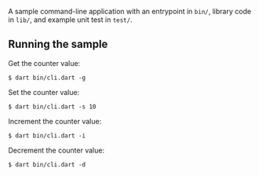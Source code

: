 A sample command-line application with an entrypoint in `bin/`, library code
in `lib/`, and example unit test in `test/`.

## Running the sample

Get the counter value:

```
$ dart bin/cli.dart -g
```

Set the counter value:

```
$ dart bin/cli.dart -s 10
```

Increment the counter value:

```
$ dart bin/cli.dart -i
```

Decrement the counter value:

```
$ dart bin/cli.dart -d
```
